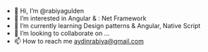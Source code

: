 - 👋 Hi, I’m @rabiyagulden
- 👀 I’m interested in Angular & : Net Framework
- 🌱 I’m currently learning Design patterns & Angular, Native Script
- 💞️ I’m looking to collaborate on ...
- 📫 How to reach me  aydinrabiya@gmail.com

<!---
rabiyagulden/rabiyagulden is a ✨ special ✨ repository because its `README.md` (this file) appears on your GitHub profile.
You can click the Preview link to take a look at your changes.
--->
